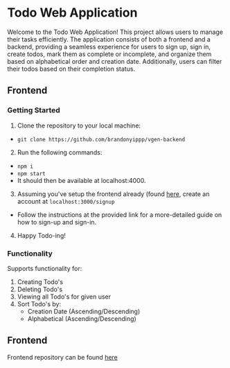 # Todo Web Application

Welcome to the Todo Web Application! This project allows users to manage their tasks efficiently. The application consists of both a frontend and a backend, providing a seamless experience for users to sign up, sign in, create todos, mark them as complete or incomplete, and organize them based on alphabetical order and creation date. Additionally, users can filter their todos based on their completion status.

## Frontend

### Getting Started

1. Clone the repository to your local machine:

  - ```git clone https://github.com/brandonyippp/vgen-backend```

2. Run the following commands:
  - ```npm i```
  - ```npm start```
  - It should then be available at localhost:4000.

3. Assuming you've setup the frontend already (found <a href="https://github.com/brandonyippp/vgen-frontend">here</a>, create an account at ```localhost:3000/signup```
  - Follow the instructions at the provided link for a more-detailed guide on how to sign-up and sign-in.

4. Happy Todo-ing!

### Functionality

Supports functionality for:
  1. Creating Todo's
  2. Deleting Todo's
  3. Viewing all Todo's for given user
  4. Sort Todo's by:
     - Creation Date (Ascending/Descending)
     - Alphabetical (Ascending/Descending)

## Frontend

Frontend repository can be found <a href="https://github.com/brandonyippp/vgen-frontend">here</a>
